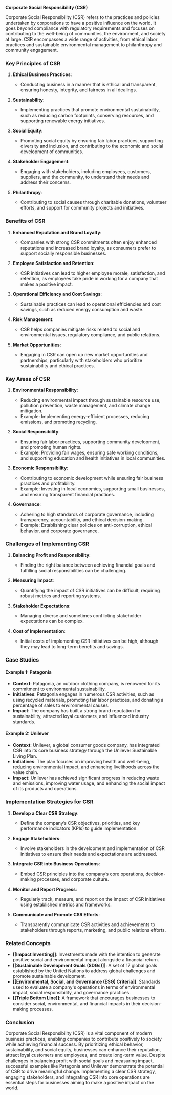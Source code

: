 **Corporate Social Responsibility (CSR)**

Corporate Social Responsibility (CSR) refers to the practices and policies undertaken by corporations to have a positive influence on the world. It goes beyond compliance with regulatory requirements and focuses on contributing to the well-being of communities, the environment, and society at large. CSR encompasses a wide range of activities, from ethical labor practices and sustainable environmental management to philanthropy and community engagement.

### Key Principles of CSR

1. **Ethical Business Practices**:
   - Conducting business in a manner that is ethical and transparent, ensuring honesty, integrity, and fairness in all dealings.
   
2. **Sustainability**:
   - Implementing practices that promote environmental sustainability, such as reducing carbon footprints, conserving resources, and supporting renewable energy initiatives.
   
3. **Social Equity**:
   - Promoting social equity by ensuring fair labor practices, supporting diversity and inclusion, and contributing to the economic and social development of communities.
   
4. **Stakeholder Engagement**:
   - Engaging with stakeholders, including employees, customers, suppliers, and the community, to understand their needs and address their concerns.
   
5. **Philanthropy**:
   - Contributing to social causes through charitable donations, volunteer efforts, and support for community projects and initiatives.

### Benefits of CSR

1. **Enhanced Reputation and Brand Loyalty**:
   - Companies with strong CSR commitments often enjoy enhanced reputations and increased brand loyalty, as consumers prefer to support socially responsible businesses.
   
2. **Employee Satisfaction and Retention**:
   - CSR initiatives can lead to higher employee morale, satisfaction, and retention, as employees take pride in working for a company that makes a positive impact.
   
3. **Operational Efficiency and Cost Savings**:
   - Sustainable practices can lead to operational efficiencies and cost savings, such as reduced energy consumption and waste.
   
4. **Risk Management**:
   - CSR helps companies mitigate risks related to social and environmental issues, regulatory compliance, and public relations.
   
5. **Market Opportunities**:
   - Engaging in CSR can open up new market opportunities and partnerships, particularly with stakeholders who prioritize sustainability and ethical practices.

### Key Areas of CSR

1. **Environmental Responsibility**:
   - Reducing environmental impact through sustainable resource use, pollution prevention, waste management, and climate change mitigation.
   - Example: Implementing energy-efficient processes, reducing emissions, and promoting recycling.

2. **Social Responsibility**:
   - Ensuring fair labor practices, supporting community development, and promoting human rights.
   - Example: Providing fair wages, ensuring safe working conditions, and supporting education and health initiatives in local communities.

3. **Economic Responsibility**:
   - Contributing to economic development while ensuring fair business practices and profitability.
   - Example: Investing in local economies, supporting small businesses, and ensuring transparent financial practices.

4. **Governance**:
   - Adhering to high standards of corporate governance, including transparency, accountability, and ethical decision-making.
   - Example: Establishing clear policies on anti-corruption, ethical behavior, and corporate governance.

### Challenges of Implementing CSR

1. **Balancing Profit and Responsibility**:
   - Finding the right balance between achieving financial goals and fulfilling social responsibilities can be challenging.
   
2. **Measuring Impact**:
   - Quantifying the impact of CSR initiatives can be difficult, requiring robust metrics and reporting systems.
   
3. **Stakeholder Expectations**:
   - Managing diverse and sometimes conflicting stakeholder expectations can be complex.
   
4. **Cost of Implementation**:
   - Initial costs of implementing CSR initiatives can be high, although they may lead to long-term benefits and savings.

### Case Studies

#### Example 1: **Patagonia**

- **Context**: Patagonia, an outdoor clothing company, is renowned for its commitment to environmental sustainability.
- **Initiatives**: Patagonia engages in numerous CSR activities, such as using recycled materials, promoting fair labor practices, and donating a percentage of sales to environmental causes.
- **Impact**: The company has built a strong brand reputation for sustainability, attracted loyal customers, and influenced industry standards.

#### Example 2: **Unilever**

- **Context**: Unilever, a global consumer goods company, has integrated CSR into its core business strategy through the Unilever Sustainable Living Plan.
- **Initiatives**: The plan focuses on improving health and well-being, reducing environmental impact, and enhancing livelihoods across the value chain.
- **Impact**: Unilever has achieved significant progress in reducing waste and emissions, improving water usage, and enhancing the social impact of its products and operations.

### Implementation Strategies for CSR

1. **Develop a Clear CSR Strategy**:
   - Define the company’s CSR objectives, priorities, and key performance indicators (KPIs) to guide implementation.
   
2. **Engage Stakeholders**:
   - Involve stakeholders in the development and implementation of CSR initiatives to ensure their needs and expectations are addressed.
   
3. **Integrate CSR into Business Operations**:
   - Embed CSR principles into the company’s core operations, decision-making processes, and corporate culture.
   
4. **Monitor and Report Progress**:
   - Regularly track, measure, and report on the impact of CSR initiatives using established metrics and frameworks.
   
5. **Communicate and Promote CSR Efforts**:
   - Transparently communicate CSR activities and achievements to stakeholders through reports, marketing, and public relations efforts.

### Related Concepts

- **[[Impact Investing]]**: Investments made with the intention to generate positive social and environmental impact alongside a financial return.
- **[[Sustainable Development Goals (SDGs)]]**: A set of 17 global goals established by the United Nations to address global challenges and promote sustainable development.
- **[[Environmental, Social, and Governance (ESG) Criteria]]**: Standards used to evaluate a company's operations in terms of environmental impact, social responsibility, and governance practices.
- **[[Triple Bottom Line]]**: A framework that encourages businesses to consider social, environmental, and financial impacts in their decision-making processes.

### Conclusion

Corporate Social Responsibility (CSR) is a vital component of modern business practices, enabling companies to contribute positively to society while achieving financial success. By prioritizing ethical behavior, sustainability, and social equity, businesses can enhance their reputation, attract loyal customers and employees, and create long-term value. Despite challenges in balancing profit with social goals and measuring impact, successful examples like Patagonia and Unilever demonstrate the potential of CSR to drive meaningful change. Implementing a clear CSR strategy, engaging stakeholders, and integrating CSR into core operations are essential steps for businesses aiming to make a positive impact on the world.